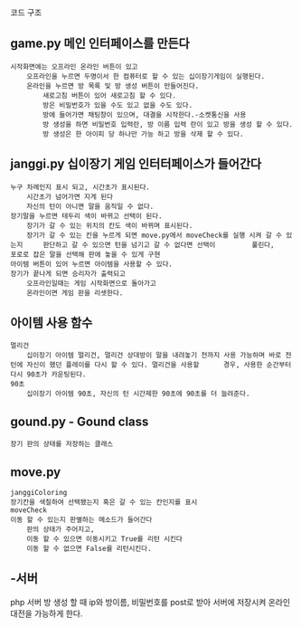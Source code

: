 코드 구조

## game.py 메인 인터페이스를 만든다<br>
	시작화면에는 오프라인 온라인 버튼이 있고
		오프라인을 누르면 두명이서 한 컴퓨터로 할 수 있는 십이장기게임이 실행된다.
		온라인을 누르면 방 목록 및 방 생성 버튼이 만들어진다.
			새로고침 버튼이 있어 새로고침 할 수 있다. 
			방은 비밀번호가 있을 수도 있고 없을 수도 있다.
			방에 들어가면 채팅창이 있으며, 대결을 시작한다.-소켓통신을 사용
			방 생성을 하면 비밀번호 입력란, 방 이름 입력 란이 있고 방을 생성 할 수 있다.
			방 생성은 한 아이피 당 하나만 가능 하고 방을 삭제 할 수 있다.
## janggi.py  십이장기 게임 인터터페이스가 들어간다<br>
	누구 차례인지 표시 되고, 시간초가 표시된다.
		시간초가 넘어가면 지게 된다
		자신의 턴이 아니면 말을 움직일 수 없다.
	장기말을 누르면 테두리 색이 바뀌고 선택이 된다.
		장기가 갈 수 있는 위치의 칸도 색이 바뀌며 표시된다.
		장기가 갈 수 있는 칸을 누르게 되면 move.py에서 moveCheck를 실행 시켜 갈 수 있는지 	판단하고 갈 수 있으면 턴을 넘기고 갈 수 없다면 선택이 		풀린다,
	포로로 잡은 말을 선택해 판에 놓을 수 있게 구현
	아이템 버튼이 있어 누르면 아이템을 사용할 수 있다.
	장기가 끝나게 되면 승리자가 출력되고
		오프라인일때는 게임 시작화면으로 돌아가고
		온라인이면 게임 판을 리셋한다.
## 아이템 사용 함수<br>
	멀리건
		십이장기 아이템 멀리건, 멀리건 상대방이 말을 내려놓기 전까지 사용 가능하며 바로 전 턴에 자신이 했던 플레이를 다시 할 수 있다. 멀리건을 사용할 		경우, 사용한 순간부터 다시 90초가 카운팅된다.
	90초
		십이장기 아이템 90초, 자신의 턴 시간제한 90초에 90초를 더 늘려준다.
## gound.py - Gound class<br>
	장기 판의 상태를 저장하는 클래스
## move.py<br>
	janggiColoring
	장기칸을 색칠하여 선택됐는지 혹은 갈 수 있는 칸인지를 표시
	moveCheck
	이동 할 수 있는지 판별하는 메소드가 들어간다
		판의 상태가 주어지고,
		이동 할 수 있으면 이동시키고 True를 리턴 시킨다
		이동 할 수 없으면 False를 리턴시킨다.

## -서버<br>
php 서버 방 생성 할 때 ip와 방이름, 비밀번호를 post로 받아 서버에 저장시켜 온라인 대전을 가능하게 한다.